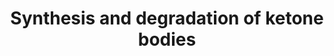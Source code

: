 ---
annotations:
- id: PW:0000069
  parent: classic metabolic pathway
  type: Pathway Ontology
  value: ketone bodies metabolic pathway
authors:
- N.Reyes
- MaintBot
- Thomas
- Khanspers
- Ddigles
- AlexanderPico
- Egonw
- Eweitz
description: 'Ketone bodies are three water-soluble compounds that are produced as
  by-products when fatty acids are broken down for energy in the liver and kidney.
  They are used as a source of energy in the heart and brain. In the brain, they are
  a vital source of energy during fasting.  Source: [[wikipedia:Ketone_bodies|Wikipedia]]'
last-edited: 2021-05-14
organisms:
- Mus musculus
redirect_from:
- /index.php/Pathway:WP543
- /instance/WP543
- /instance/WP543_rr116831
revision: r116831
schema-jsonld:
- '@context': https://schema.org/
  '@id': https://wikipathways.github.io/pathways/WP543.html
  '@type': Dataset
  creator:
    '@type': Organization
    name: WikiPathways
  description: 'Ketone bodies are three water-soluble compounds that are produced
    as by-products when fatty acids are broken down for energy in the liver and kidney.
    They are used as a source of energy in the heart and brain. In the brain, they
    are a vital source of energy during fasting.  Source: [[wikipedia:Ketone_bodies|Wikipedia]]'
  keywords:
  - 3-Hydroxy-3-methylglutaryl-CoA
  - 3-Hydroxy-butyrate
  - Acat1
  - Acetoacetate
  - Acetoacetyl-CoA
  - Acetyl-CoA
  - Bdh1
  - Hmgcl
  - Hmgcs2
  - Oxct1
  license: CC0
  name: Synthesis and degradation of ketone bodies
seo: CreativeWork
title: Synthesis and degradation of ketone bodies
wpid: WP543
---
